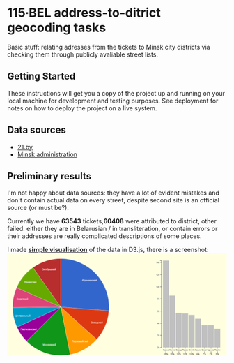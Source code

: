 # 115∙BEL address-to-ditrict geocoding tasks

Basic stuff: relating adresses from the tickets to Minsk city districts via checking them through publicly avaliable street lists.

## Getting Started

These instructions will get you a copy of the project up and running on your local machine for development and testing purposes. See deployment for notes on how to deploy the project on a live system.

## Data sources

* [21.by](http://info.21.by/index-po/prinadlezhnost-ulitsy-k-administrativnomu-raionu-g.html) 
* [Minsk administration](http://minsk.gov.by/ru/streets/find/?l=М)

## Preliminary results

I'm not happy about data sources: they have a lot of evident mistakes and don't contain actual data on every street, despite second site is an official source (or must be?).

Currently we have **63543** tickets,**60408** were attributed to district, other failed: either they are in Belarusian / in transliteration, or contain errors or their addresses are really complicated descriptions of some places.

I made **[simple visualisation](http://projects.yaskevich.com/115/)** of the data in D3.js, there is a screenshot:
![d3 visualization of 115-bel tickets](https://raw.githubusercontent.com/yaskevich/115/master/115-tickets.png)
